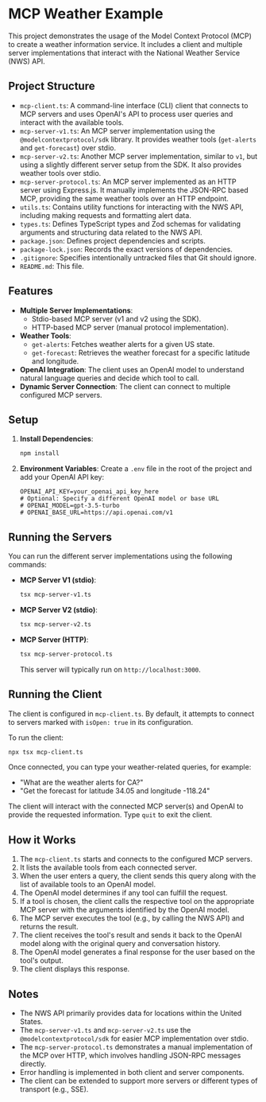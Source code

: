 # MCP Weather Example

This project demonstrates the usage of the Model Context Protocol (MCP) to create a weather information service. It includes a client and multiple server implementations that interact with the National Weather Service (NWS) API.

## Project Structure

- `mcp-client.ts`: A command-line interface (CLI) client that connects to MCP servers and uses OpenAI's API to process user queries and interact with the available tools.
- `mcp-server-v1.ts`: An MCP server implementation using the `@modelcontextprotocol/sdk` library. It provides weather tools (`get-alerts` and `get-forecast`) over stdio.
- `mcp-server-v2.ts`: Another MCP server implementation, similar to `v1`, but using a slightly different server setup from the SDK. It also provides weather tools over stdio.
- `mcp-server-protocol.ts`: An MCP server implemented as an HTTP server using Express.js. It manually implements the JSON-RPC based MCP, providing the same weather tools over an HTTP endpoint.
- `utils.ts`: Contains utility functions for interacting with the NWS API, including making requests and formatting alert data.
- `types.ts`: Defines TypeScript types and Zod schemas for validating arguments and structuring data related to the NWS API.
- `package.json`: Defines project dependencies and scripts.
- `package-lock.json`: Records the exact versions of dependencies.
- `.gitignore`: Specifies intentionally untracked files that Git should ignore.
- `README.md`: This file.

## Features

- **Multiple Server Implementations**:
    - Stdio-based MCP server (v1 and v2 using the SDK).
    - HTTP-based MCP server (manual protocol implementation).
- **Weather Tools**:
    - `get-alerts`: Fetches weather alerts for a given US state.
    - `get-forecast`: Retrieves the weather forecast for a specific latitude and longitude.
- **OpenAI Integration**: The client uses an OpenAI model to understand natural language queries and decide which tool to call.
- **Dynamic Server Connection**: The client can connect to multiple configured MCP servers.

## Setup

1.  **Install Dependencies**:
    ```bash
    npm install
    ```
2.  **Environment Variables**:
    Create a `.env` file in the root of the project and add your OpenAI API key:
    ```
    OPENAI_API_KEY=your_openai_api_key_here
    # Optional: Specify a different OpenAI model or base URL
    # OPENAI_MODEL=gpt-3.5-turbo
    # OPENAI_BASE_URL=https://api.openai.com/v1
    ```

## Running the Servers

You can run the different server implementations using the following commands:

-   **MCP Server V1 (stdio)**:
    ```bash
    tsx mcp-server-v1.ts
    ```
-   **MCP Server V2 (stdio)**:
    ```bash
    tsx mcp-server-v2.ts
    ```
-   **MCP Server (HTTP)**:
    ```bash
    tsx mcp-server-protocol.ts
    ```
    This server will typically run on `http://localhost:3000`.

## Running the Client

The client is configured in `mcp-client.ts`. By default, it attempts to connect to servers marked with `isOpen: true` in its configuration.

To run the client:

```bash
npx tsx mcp-client.ts
```

Once connected, you can type your weather-related queries, for example:

-   "What are the weather alerts for CA?"
-   "Get the forecast for latitude 34.05 and longitude -118.24"

The client will interact with the connected MCP server(s) and OpenAI to provide the requested information. Type `quit` to exit the client.

## How it Works

1.  The `mcp-client.ts` starts and connects to the configured MCP servers.
2.  It lists the available tools from each connected server.
3.  When the user enters a query, the client sends this query along with the list of available tools to an OpenAI model.
4.  The OpenAI model determines if any tool can fulfill the request.
5.  If a tool is chosen, the client calls the respective tool on the appropriate MCP server with the arguments identified by the OpenAI model.
6.  The MCP server executes the tool (e.g., by calling the NWS API) and returns the result.
7.  The client receives the tool's result and sends it back to the OpenAI model along with the original query and conversation history.
8.  The OpenAI model generates a final response for the user based on the tool's output.
9.  The client displays this response.

## Notes

-   The NWS API primarily provides data for locations within the United States.
-   The `mcp-server-v1.ts` and `mcp-server-v2.ts` use the `@modelcontextprotocol/sdk` for easier MCP implementation over stdio.
-   The `mcp-server-protocol.ts` demonstrates a manual implementation of the MCP over HTTP, which involves handling JSON-RPC messages directly.
-   Error handling is implemented in both client and server components.
-   The client can be extended to support more servers or different types of transport (e.g., SSE).
